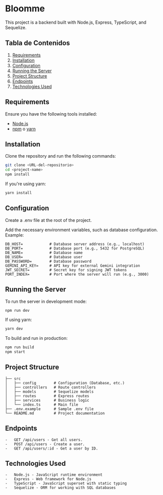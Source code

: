 # Bloomme

This project is a backend built with Node.js, Express, TypeScript, and Sequelize.

## Tabla de Contenidos

1. [Requirements](#requirements)
2. [Installation](#installation)
3. [Configuration](#configuration)
4. [Running the Server](#running-the-server)
5. [Project Structure](#project-structure)
6. [Endpoints](#endpoints)
7. [Technologies Used](#technologies-used)

## Requirements

Ensure you have the following tools installed:

- [Node.js](https://nodejs.org/)
- [npm](https://www.npmjs.com/) o [yarn](https://yarnpkg.com/)

## Installation

Clone the repository and run the following commands:

```bash
git clone <URL-del-repositorio>
cd <project-name>
npm install
```

If you're using yarn:

```bash
yarn install
```

## Configuration

Create a .env file at the root of the project.

Add the necessary environment variables, such as database configuration. Example:

```plaintext
DB_HOST=            # Database server address (e.g., localhost)
DB_PORT=            # Database port (e.g., 5432 for PostgreSQL)
DB_NAME=            # Database name
DB_USER=            # Database user
DB_PASSWORD=        # Database password
GEMINI_API_KEY=     # API key for external Gemini integration
JWT_SECRET=         # Secret key for signing JWT tokens
PORT_INDEX=         # Port where the server will run (e.g., 3000)
```

## Running the Server

To run the server in development mode:

```bash
npm run dev
```

If using yarn:

```bash
yarn dev
```

To build and run in production:

```bash
npm run build
npm start
```

## Project Structure


```plaintext
├── src
│   ├── config        # Configuration (Database, etc.)
│   ├── controllers   # Route controllers
│   ├── models        # Sequelize models
│   ├── routes        # Express routes
│   ├── services      # Business logic
│   └── index.ts      # Main file
├── .env.example      # Sample .env file
└── README.md         # Project documentation
```

## Endpoints

    -   GET /api/users - Get all users.
    -   POST /api/users - Create a user.
    -   GET /api/users/:id - Get a user by ID.

## Technologies Used

    -   Node.js - JavaScript runtime environment
    -   Express - Web framework for Node.js
    -   TypeScript - JavaScript superset with static typing
    -   Sequelize - ORM for working with SQL databases
